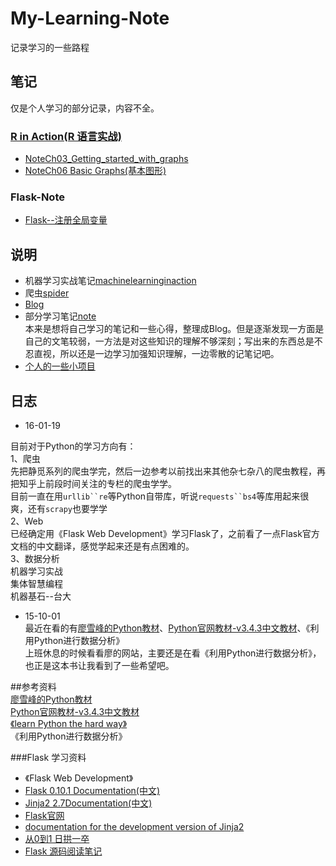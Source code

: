 
# My-Learning-Note  
记录学习的一些路程  

## 笔记  
仅是个人学习的部分记录，内容不全。  
### [R in Action(R 语言实战)](https://github.com/Andor-Z/My-Learning-Note/tree/master/R/RiA2%20note)  
- [NoteCh03_Getting_started_with_graphs](https://github.com/Andor-Z/My-Learning-Note/blob/master/R/RiA2%20note/NoteCh03%20Getting%20started%20with%20graphs.Rmd)  
- [NoteCh06 Basic Graphs(基本图形)](https://github.com/Andor-Z/My-Learning-Note/blob/master/R/RiA2%20note/NoteCh06%20Basic%20Graphs\(%E5%9F%BA%E6%9C%AC%E5%9B%BE%E5%BD%A2%EF%BC%89.Rmd)  


### Flask-Note  
- [Flask--注册全局变量](https://github.com/Andor-Z/My-Learning-Note/blob/master/note/Flask--%E6%B3%A8%E5%86%8C%E5%85%A8%E5%B1%80%E5%8F%98%E9%87%8F.md)  


## 说明
* 机器学习实战笔记[machinelearninginaction](https://github.com/Andor-Z/My-Learning-Note/tree/master/machinelearninginaction)
* 爬虫[spider](https://github.com/Andor-Z/My-Learning-Note/tree/master/spider)
* [Blog](http://blog.csdn.net/andor_zz)  
* 部分学习笔记[note](https://github.com/Andor-Z/My-Learning-Note/tree/master/note)  
本来是想将自己学习的笔记和一些心得，整理成Blog。但是逐渐发现一方面是自己的文笔较弱，一方法是对这些知识的理解不够深刻；写出来的东西总是不忍直视，所以还是一边学习加强知识理解，一边零散的记笔记吧。
* [个人的一些小项目](https://github.com/Andor-Z/My-Learning-Note/tree/master/My%20Projects)

## 日志


* 16-01-19  
    
目前对于Python的学习方向有：  
    1、爬虫  
    先把静觅系列的爬虫学完，然后一边参考以前找出来其他杂七杂八的爬虫教程，再把知乎上前段时间关注的专栏的爬虫学学。  
    目前一直在用`urllib``re`等Python自带库，听说`requests``bs4`等库用起来很爽，还有`scrapy`也要学学  
    2、Web  
    已经确定用《Flask Web Development》学习Flask了，之前看了一点Flask官方文档的中文翻译，感觉学起来还是有点困难的。  
    3、数据分析  
    机器学习实战  
    集体智慧编程  
    机器基石--台大  

 





* 15-10-01  
最近在看的有[廖雪峰的Python教材](http://www.liaoxuefeng.com/wiki/0014316089557264a6b348958f449949df42a6d3a2e542c000)、[Python官网教材-v3.4.3中文教材](http://python.usyiyi.cn/python_341/tutorial/index.html)、《利用Python进行数据分析》  
上班休息的时候看看廖的网站，主要还是在看《利用Python进行数据分析》，也正是这本书让我看到了一些希望吧。




##参考资料  
[廖雪峰的Python教材](http://www.liaoxuefeng.com/wiki/0014316089557264a6b348958f449949df42a6d3a2e542c000)  
[Python官网教材-v3.4.3中文教材](http://python.usyiyi.cn/python_341/tutorial/index.html)   
[《learn Python the hard way》](http://learnpythonthehardway.org/book/)  
《利用Python进行数据分析》
  
###Flask 学习资料  
* 《Flask Web Development》  
* [Flask 0.10.1 Documentation(中文)](http://www.pythondoc.com/flask/index.html)  
* [Jinja2 2.7Documentation(中文)](http://docs.jinkan.org/docs/jinja2/)  
* [Flask官网](http://flask.pocoo.org/)  
* [documentation for the development version of Jinja2](http://jinja.pocoo.org/docs/dev/)  
* [从0到1 日拱一卒](http://blog.csdn.net/leadpython?viewmode=contents)  
* [Flask 源码阅读笔记](http://blog.csdn.net/yueguanghaidao/article/details/40016235)
